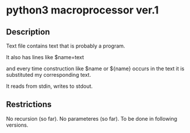 python3 macroprocessor ver.1
======================================

Description
--------------------------------------

Text file contains text that is probably a program.

It also has lines like
$name=text

and every time construction like $name or ${name} occurs in the text
it is substituted my corresponding text.

It reads from stdin,
writes to stdout.

Restrictions
--------------------------------------

No recursion (so far).
No parameteres (so far).
To be done in following versions.

